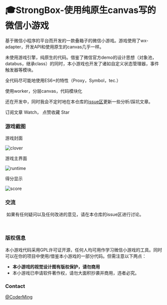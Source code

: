 # 🎓StrongBox-使用纯原生canvas写的微信小游戏



基于微信小程序的平台而开发的一款叠箱子的微信小游戏。游戏使用了wx-adapter，开发API和使用原生的canvas几乎一样。

未使用游戏引擎，纯原生的代码。借鉴了微信官方demo的设计思想（对象池，databus，继承class）的同时，本小游戏也开发了诸如自定义状态管理器，事件触发器等模块。

全代码尽可能地使用ES6+的特性（Proxy，Symbol，tec.）

使用worker，分层canvas，代码模块化



还在开发中，同时我会不定时地在本仓库的[issue区](https://github.com/RedrockTeam/xyx/issues)更新一些分析/踩坑文章。


订阅文章 Watch， 点赞收藏 Star


### 游戏截图

游戏封面

![clover](https://wx.idsbllp.cn/extension/img/xyx-images/assets/clover.png)

游戏主界面

![runtime](https://wx.idsbllp.cn/extension/img/xyx-images/assets/runtime.png)

得分显示

![score](https://wx.idsbllp.cn/extension/img/xyx-images/assets/score.png)

### 交流

​	如果有任何疑问以及任何改进的意见，请在本仓库的issue区进行讨论。

​	

### 版权信息

​	本小游戏代码采用GPL许可证开源，任何人均可用作学习微信小游戏的工具。同时可以在你的项目中使用/借鉴本小游戏的一部分代码。但需注意以下两点：

- **本小游戏的视觉设计图有版权保护，请勿商用**
- 本小游戏已申请软件著作权，请勿大面积抄袭并商用，违者必究。


### Contact

[@CoderMing](https://github.com/coderming)